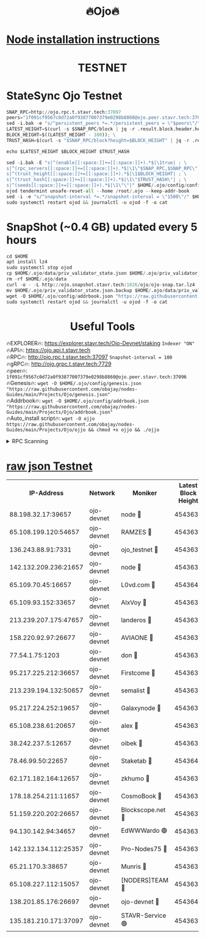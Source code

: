 <h1 align="center"> 🔥Ojo🔥</h1>

[Node installation instructions](https://github.com/obajay/nodes-Guides/tree/main/Projects/Ojo)
=

<h1 align="center"> TESTNET</h1>

# StateSync Ojo Testnet
```python
SNAP_RPC=http://ojo.rpc.t.stavr.tech:37097
peers="1f091cf9567c0d72a0f93877007379e0298b8860@ojo.peer.stavr.tech:37096"
sed -i.bak -e "s/^persistent_peers *=.*/persistent_peers = \"$peers\"/" $HOME/.ojo/config/config.toml
LATEST_HEIGHT=$(curl -s $SNAP_RPC/block | jq -r .result.block.header.height); \
BLOCK_HEIGHT=$((LATEST_HEIGHT - 100)); \
TRUST_HASH=$(curl -s "$SNAP_RPC/block?height=$BLOCK_HEIGHT" | jq -r .result.block_id.hash)

echo $LATEST_HEIGHT $BLOCK_HEIGHT $TRUST_HASH

sed -i.bak -E "s|^(enable[[:space:]]+=[[:space:]]+).*$|\1true| ; \
s|^(rpc_servers[[:space:]]+=[[:space:]]+).*$|\1\"$SNAP_RPC,$SNAP_RPC\"| ; \
s|^(trust_height[[:space:]]+=[[:space:]]+).*$|\1$BLOCK_HEIGHT| ; \
s|^(trust_hash[[:space:]]+=[[:space:]]+).*$|\1\"$TRUST_HASH\"| ; \
s|^(seeds[[:space:]]+=[[:space:]]+).*$|\1\"\"|" $HOME/.ojo/config/config.toml
ojod tendermint unsafe-reset-all --home /root/.ojo --keep-addr-book
sed -i -e "s/^snapshot-interval *=.*/snapshot-interval = \"1500\"/" $HOME/.ojo/config/app.toml
sudo systemctl restart ojod && journalctl -u ojod -f -o cat
```
# SnapShot (~0.4 GB) updated every 5 hours
```python
cd $HOME
apt install lz4
sudo systemctl stop ojod
cp $HOME/.ojo/data/priv_validator_state.json $HOME/.ojo/priv_validator_state.json.backup
rm -rf $HOME/.ojo/data
curl -o - -L http://ojo.snapshot.stavr.tech:1026/ojo/ojo-snap.tar.lz4 | lz4 -c -d - | tar -x -C $HOME/.ojo --strip-components 2
mv $HOME/.ojo/priv_validator_state.json.backup $HOME/.ojo/data/priv_validator_state.json
wget -O $HOME/.ojo/config/addrbook.json "https://raw.githubusercontent.com/obajay/nodes-Guides/main/Projects/Ojo/addrbook.json"
sudo systemctl restart ojod && journalctl -u ojod -f -o cat
```
 <h1 align="center"> Useful Tools</h1>

🔥EXPLORER🔥:        https://explorer.stavr.tech/Ojo-Devnet/staking        `Indexer "ON"` \
🔥API🔥:                     https://ojo.api.t.stavr.tech \
🔥RPC🔥:                    http://ojo.rpc.t.stavr.tech:37097              `Snapshot-interval = 100` \
🔥gRPC🔥:                  http://ojo.grpc.t.stavr.tech:7729 \
🔥peer🔥:                   `1f091cf9567c0d72a0f93877007379e0298b8860@ojo.peer.stavr.tech:37096` \
🔥Genesis🔥:    ```wget -O $HOME/.ojo/config/genesis.json "https://raw.githubusercontent.com/obajay/nodes-Guides/main/Projects/Ojo/genesis.json"``` \
🔥Addrbook🔥:    ```wget -O $HOME/.ojo/config/addrbook.json "https://raw.githubusercontent.com/obajay/nodes-Guides/main/Projects/Ojo/addrbook.json"``` \
🔥Auto_install script🔥: ```wget -O ojjo https://raw.githubusercontent.com/obajay/nodes-Guides/main/Projects/Ojo/ojjo && chmod +x ojjo && ./ojjo```


<details>
<summary>RPC Scanning</summary>

<h2 align="center"> We scan nodes in real time every 4 hours. And we provide the final result of RPC endpoints.
We cannot influence the operation of these nodes in any way. </h2>


```python
If Voting Power is higher than 0 --> then the Node is a validator of the network and may be subject to attack and be a potential threat to the chain.
```
```python
We marked such validators with a red symbol
```

</details>

[raw json Testnet](https://rpc-check.ojot.stavr.tech/ojot/rpc-ojot-result.json)
=


<table><tr><th>IP-Address</th><th>Network</th><th>Moniker</th><th>Latest Block Height</th><th>Earliest Block Height</th><th>Catching Up</th><th>Tx Index</th><th>Voting Power</th><th>Scan Time</th></tr><tr><td>88.198.32.17:39657</td><td>ojo-devnet</td><td>node 🔴</td><td>4543639</td><td>300001</td><td>False</td><td>on</td><td>65654</td><td>2023-12-18T05:42:58.314136911UTC</td></tr><tr><td>65.108.199.120:54657</td><td>ojo-devnet</td><td>RAMZES 🔴</td><td>4543634</td><td>306156</td><td>False</td><td>on</td><td>15420</td><td>2023-12-18T05:42:31.589228591UTC</td></tr><tr><td>136.243.88.91:7331</td><td>ojo-devnet</td><td>ojo_testnet 🔴</td><td>4543635</td><td>308845</td><td>False</td><td>on</td><td>1000</td><td>2023-12-18T05:42:38.127461122UTC</td></tr><tr><td>142.132.209.236:21657</td><td>ojo-devnet</td><td>node 🔴</td><td>4543638</td><td>350001</td><td>False</td><td>on</td><td>1999</td><td>2023-12-18T05:42:56.853471483UTC</td></tr><tr><td>65.109.70.45:16657</td><td>ojo-devnet</td><td>L0vd.com 🔴</td><td>4543640</td><td>695918</td><td>False</td><td>off</td><td>998</td><td>2023-12-18T05:43:04.039281046UTC</td></tr><tr><td>65.109.93.152:33657</td><td>ojo-devnet</td><td>AlxVoy 🔴</td><td>4543638</td><td>2319801</td><td>False</td><td>on</td><td>4536782</td><td>2023-12-18T05:42:56.585786918UTC</td></tr><tr><td>213.239.207.175:47657</td><td>ojo-devnet</td><td>landeros 🔴</td><td>4543637</td><td>2714001</td><td>False</td><td>off</td><td>11083</td><td>2023-12-18T05:42:51.164395865UTC</td></tr><tr><td>158.220.92.97:26677</td><td>ojo-devnet</td><td>AVIAONE 🔴</td><td>4543637</td><td>2754001</td><td>False</td><td>on</td><td>13867</td><td>2023-12-18T05:42:50.858815614UTC</td></tr><tr><td>77.54.1.75:1203</td><td>ojo-devnet</td><td>don 🔴</td><td>4543639</td><td>2906401</td><td>False</td><td>on</td><td>10</td><td>2023-12-18T05:42:58.049158206UTC</td></tr><tr><td>95.217.225.212:36657</td><td>ojo-devnet</td><td>Firstcome 🔴</td><td>4543635</td><td>2985946</td><td>False</td><td>on</td><td>13566</td><td>2023-12-18T05:42:37.875615850UTC</td></tr><tr><td>213.239.194.132:50657</td><td>ojo-devnet</td><td>semalist 🔴</td><td>4543634</td><td>3223522</td><td>False</td><td>on</td><td>19037</td><td>2023-12-18T05:42:31.858519937UTC</td></tr><tr><td>95.217.224.252:19657</td><td>ojo-devnet</td><td>Galaxynode 🔴</td><td>4543639</td><td>3685492</td><td>False</td><td>on</td><td>11888</td><td>2023-12-18T05:43:00.930931601UTC</td></tr><tr><td>65.108.238.61:20657</td><td>ojo-devnet</td><td>alex 🔴</td><td>4543634</td><td>4158001</td><td>False</td><td>on</td><td>11359</td><td>2023-12-18T05:42:31.125522458UTC</td></tr><tr><td>38.242.237.5:12657</td><td>ojo-devnet</td><td>oibek 🔴</td><td>4543634</td><td>4196001</td><td>False</td><td>off</td><td>1051</td><td>2023-12-18T05:42:32.226166086UTC</td></tr><tr><td>78.46.99.50:22657</td><td>ojo-devnet</td><td>Staketab 🔴</td><td>4543640</td><td>4254801</td><td>False</td><td>on</td><td>1276</td><td>2023-12-18T05:43:04.307665405UTC</td></tr><tr><td>62.171.182.164:12657</td><td>ojo-devnet</td><td>zkhumo 🔴</td><td>4543638</td><td>4384001</td><td>False</td><td>off</td><td>998</td><td>2023-12-18T05:42:57.215285505UTC</td></tr><tr><td>178.18.254.211:11657</td><td>ojo-devnet</td><td>CosmoBook 🔴</td><td>4543639</td><td>4392001</td><td>False</td><td>off</td><td>1068</td><td>2023-12-18T05:42:57.531352529UTC</td></tr><tr><td>51.159.220.202:26657</td><td>ojo-devnet</td><td>Blockscope.net 🔴</td><td>4543634</td><td>4425001</td><td>False</td><td>on</td><td>981</td><td>2023-12-18T05:42:30.771023034UTC</td></tr><tr><td>94.130.142.94:34657</td><td>ojo-devnet</td><td>EdWWWardo 🟢</td><td>4543638</td><td>4438946</td><td>False</td><td>on</td><td>0</td><td>2023-12-18T05:42:54.197677159UTC</td></tr><tr><td>142.132.134.112:25357</td><td>ojo-devnet</td><td>Pro-Nodes75 🔴</td><td>4543635</td><td>4443635</td><td>False</td><td>on</td><td>24651</td><td>2023-12-18T05:42:35.188693190UTC</td></tr><tr><td>65.21.170.3:38657</td><td>ojo-devnet</td><td>Munris 🔴</td><td>4543635</td><td>4443635</td><td>False</td><td>off</td><td>20123</td><td>2023-12-18T05:42:37.559129622UTC</td></tr><tr><td>65.108.227.112:15057</td><td>ojo-devnet</td><td>[NODERS]TEAM 🔴</td><td>4543639</td><td>4443639</td><td>False</td><td>off</td><td>9999</td><td>2023-12-18T05:43:01.317107397UTC</td></tr><tr><td>138.201.85.176:26697</td><td>ojo-devnet</td><td>ojo-devnet 🔴</td><td>4543640</td><td>4443640</td><td>False</td><td>on</td><td>1000024000</td><td>2023-12-18T05:43:03.683945364UTC</td></tr><tr><td>135.181.210.171:37097</td><td>ojo-devnet</td><td>STAVR-Service 🟢</td><td>4543634</td><td>4541001</td><td>False</td><td>on</td><td>0</td><td>2023-12-18T05:42:32.820132695UTC</td></tr></table>